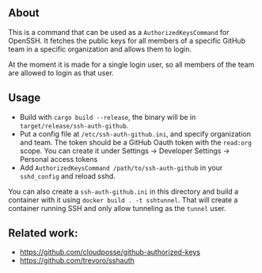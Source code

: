 ## About

This is a command that can be used as a `AuthorizedKeysCommand` for OpenSSH.
It fetches the public keys for all members of a specific GitHub team in a specific organization and allows them to login.

At the moment it is made for a single login user, so all members of the team are allowed to login as that user.

## Usage

* Build with `cargo build --release`, the binary will be in `target/release/ssh-auth-github`.
* Put a config file at `/etc/ssh-auth-github.ini`, and specify organization and team.
  The token should be a GitHub Oauth token with the `read:org` scope.
  You can create it under Settings -> Developer Settings -> Personal access tokens
* Add `AuthorizedKeysCommand /path/to/ssh-auth-github` in your `sshd_config` and reload sshd.

You can also create a `ssh-auth-github.ini` in this directory and build a container with it using
`docker build . -t sshtunnel`. That will create a container running SSH and only allow tunneling as the `tunnel` user.

## Related work:

* https://github.com/cloudposse/github-authorized-keys
* https://github.com/trevoro/sshauth
